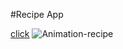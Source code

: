 #Recipe App


[click](https://recipe-app-unicorn-2005.netlify.app/)
![Animation-recipe](https://user-images.githubusercontent.com/101893145/198896222-48418a7a-492a-41a6-8726-2ce297304dbc.gif)
